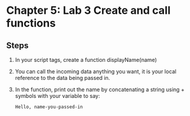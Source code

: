 # Chapter 5: Lab 3 Create and call functions

## Steps

1. In your script tags, create a function displayName(name)

1. You can call the incoming data anything you want, it is your local reference to the data being passed in. 
         
1. In the function, print out the name by concatenating a string using + symbols with your variable to say:
    ```
    Hello, name-you-passed-in
    ```


